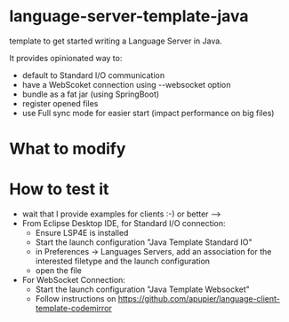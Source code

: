 # language-server-template-java

template to get started writing a Language Server in Java.

It provides opinionated way to:

- default to Standard I/O communication
- have a WebScoket connection using --websocket option
- bundle as a fat jar (using SpringBoot)
- register opened files
- use Full sync mode for easier start (impact performance on big files)

# What to modify

# How to test it

- wait that I provide examples for clients :-) or better -->
- From Eclipse Desktop IDE, for Standard I/O connection:
  - Ensure LSP4E is installed
  - Start the launch configuration "Java Template Standard IO"
  - in Preferences -> Languages Servers, add an association for the interested filetype and the launch configuration
  - open the file
- For WebSocket Connection:
  - Start the launch configuration "Java Template Websocket"
  - Follow instructions on https://github.com/apupier/language-client-template-codemirror